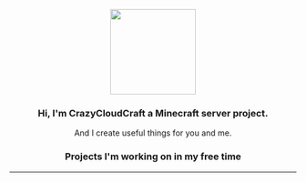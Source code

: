 <p align="center">
    <a href="https://crazycloudcraft.de/">
    <img src="https://avatars.githubusercontent.com/u/95505222?v=4" width="150">
</a>
<h3 align="center">
Hi, I'm CrazyCloudCraft a Minecraft server project.
</h3>
<p align="center">
    <a>And I create useful things for you and me.</a>
</p>
<h3 align="center">
Projects I'm working on in my free time
</h3>
  
---



<!--
Code formattings:

Little Text in the center:

<p align="center">
  <a>The text</a>
</p>

Titles in different size (center)

<h3 align="center">
Hi, i'm a Title
</h3>

Pictures with link

<p align="center">
    <a href="https://my.link/">
    <img src="https://pic.ture/pic.png" />
</a>

Pictures without link

<p align="center">
    <img src="https://pic.ture/pic.png" />
</p>

Put everything in the center

<div align="center">
</div>

Pictures with width

<p align="center">
    <img src="https://pic.ture/pic.png" width="150">
</p>


-->
